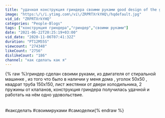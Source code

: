 ```yaml
---
title: "удачная конструкция гриндера своими руками good design of the grinder with your own hands"
image: "https:\/\/i.ytimg.com\/vi\/ZRPRTXrkYHQ\/hqdefault.jpg"
vid_id: "ZRPRTXrkYHQ"
categories: "People-Blogs"
tags: ["конструкция гриндера","гриндер","своими руками"]
date: "2021-06-22T20:25:19+03:00"
vid_date: "2020-11-06T07:41:32Z"
duration: "PT12M55S"
viewcount: "274348"
likeCount: "2756"
dislikeCount: "186"
channel: "как сделать как я"
---
```

{% raw %}гриндер сделан своими руками, из двигателя от стиральной машинке , из того что было в наличии у меня дома , уголок 50х50 , квадрат труба 150х150, лист жестянки от двери холодильника, 2 пружины от клапанов, конструкция гриндера получилась удачной и работать на нём одно удовольствие. <br /><br /><br />#каксделать #своимируками #самоделки{% endraw %}
